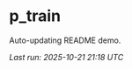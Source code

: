 # p_train

Auto-updating README demo.

<!--START_SECTION:status-->
_Last run: 2025-10-21 21:18 UTC_
<!--END_SECTION:status-->






































































































































































































































































































































































































































































































































































































































































































































































































































































































































































































































































































































































































































































































































































































































































